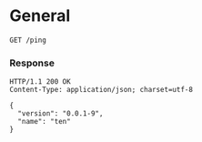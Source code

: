 # General

```
GET /ping
```

### Response
```
HTTP/1.1 200 OK
Content-Type: application/json; charset=utf-8
```
```
{
  "version": "0.0.1-9",
  "name": "ten"
}
```
